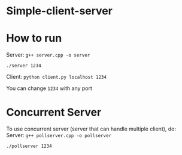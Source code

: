 # Simple-client-server

How to run
=====
Server:
`g++ server.cpp -o server`

`./server 1234`

Client:
`python client.py localhost 1234`

You can change `1234` with any port

Concurrent Server
=====
To use concurrent server (server that can handle multiple client), do:
Server:
`g++ pollserver.cpp -o pollserver`

`./pollserver 1234`
